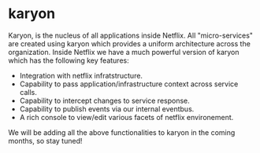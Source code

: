 karyon
======

Karyon, is the nucleus of all applications inside Netflix. All "micro-services" are created using karyon which provides
a uniform architecture across the organization.
Inside Netflix we have a much powerful version of karyon which has the following key features:

* Integration with netflix infratstructure.
* Capability to pass application/infrastructure context across service calls.
* Capability to intercept changes to service response.
* Capability to publish events via our internal eventbus.
* A rich console to view/edit various facets of netflix environement.

We will be adding all the above functionalities to karyon in the coming months, so stay tuned!

